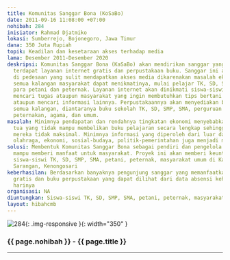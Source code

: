 ```yaml
---
title: Komunitas Sanggar Bona (KoSaBo)
date: 2011-09-16 11:08:00 +07:00
nohibah: 284
inisiator: Rahmad Djatmiko
lokasi: Sumberrejo, Bojonegoro, Jawa Timur
dana: 350 Juta Rupiah
topik: Keadilan dan kesetaraan akses terhadap media
lama: Desember 2011-Desember 2020
deskripsi: Komunitas Sanggar Bona (KaSaBo) akan mendirikan sanggar yang di dalamnya
  terdapat layanan internet gratis dan perpustakaan buku. Sanggar ini akan dibangun
  di pedesaan yang sulit mendapatkan akses media dikarenakan masalah ekonomi sehingga
  semua kalangan masyarakat dapat menikmatinya, mulai pelajar TK, SD, SMP, SMA ataupun
  para petani dan peternak. Layanan internet akan dinikmati siswa-siswi yang ingin
  mencari tugas ataupun masyarakat yang ingin membutuhkan tips bertani atau beternak
  ataupun mencari informasi lainnya. Perpustakaannya akan menyediakan buku-buku untuk
  semua kalangan, diantaranya buku sekolah TK, SD, SMP, SMA, perguruan tinggi, pertanian,
  peternakan, agama, dan umum.
masalah: Minimnya pendapatan dan rendahnya tingkatan ekonomi menyebabkan banyak orang
  tua yang tidak mampu membelikan buku pelajaran secara lengkap sehingga belajar putra-putri
  mereka tidak maksimal. Minimnya informasi yang diperoleh dari luar daerah tentang
  olahraga, ekonomi, sosial-budaya, politik-pemerintahan juga menjadi masalah tersendiri
solusi: Membentuk Komunitas Sanggar Bona sebagai pendiri dan pengelola sanggar sehingga
  mampu memberi manfaat untuk masyarakat. Proyek ini akan memberi keuntungan kepada
  siswa-siswi TK, SD, SMP, SMA, petani, peternak, masyarakat umum di Kabalan, Cangakan,
  Sarangan, Kenongosari
keberhasilan: Berdasarkan banyaknya pengunjung sanggar yang memanfaatkan layanan internet
  gratis dan buku perpustakaan yang dapat dilihat dari data absensi kehadiran setiap
  harinya
organisasi: NA
diuntungkan: Siswa-siswi TK, SD, SMP, SMA, petani, peternak, masyarakat umum di Kabalan, Cangakan, Sarangan, Kenongosari
layout: hibahcmb
---
```


![284](/static/img/hibahcmb/284.png){: .img-responsive }{: width="350" }

### {{ page.nohibah }} - {{ page.title }}

---
